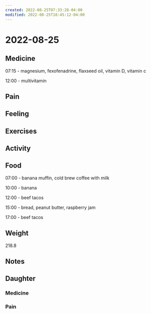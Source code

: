 ```yaml
---
created: 2022-08-25T07:33:28-04:00
modified: 2022-08-25T18:45:12-04:00
---
```


# 2022-08-25

## Medicine

07:15 - magnesium, fexofenadrine, flaxseed oil, vitamin D, vitamin c 

12:00 - multivitamin



## Pain


## Feeling


## Exercises


## Activity


## Food

07:00 - banana muffin, cold brew coffee with milk

10:00 - banana

12:00 - beef tacos

15:00 - bread, peanut butter, raspberry jam

17:00 - beef tacos

## Weight

218.8

## Notes



## Daughter


### Medicine


### Pain

